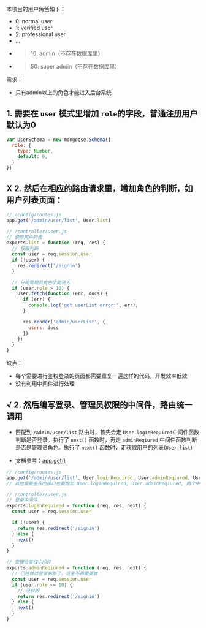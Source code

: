 本项目的用户角色如下：
* 0: normal user
* 1: verified user
* 2: professional user
* ...
* >10: admin（不存在数据库里）
* >50: super admin（不存在数据库里）

需求：
* 只有admin以上的角色才能进入后台系统


## 1. 需要在 `user` 模式里增加 `role`的字段，普通注册用户默认为0

```js
var UserSchema = new mongoose.Schema({
  role: {
    type: Number,
    default: 0,
  }
})
```

## X 2. 然后在相应的路由请求里，增加角色的判断，如用户列表页面：

```js
// /config/routes.js
app.get('/admin/user/list', User.list)
```

```js
// /controller/user.js
// 获取用户列表
exports.list = function (req, res) {
  // 权限判断
  const user = req.session.user
  if (!user) {
    res.redirect('/signin')
  }

  // 只能管理员角色才能进入
  if (user.role > 10) {
    User.fetch(function (err, docs) {
      if (err) {
        console.log('get userList error:', err);
      }

      res.render('admin/userList', {
        users: docs
      })
    })
  }
}
```

缺点：
- 每个需要进行鉴权登录的页面都需要重复一遍这样的代码，开发效率低效
- 没有利用中间件进行处理

## √ 2. 然后编写登录、管理员权限的中间件，路由统一调用

- 匹配到 `/admin/user/list` 路由时，首先会走 `User.loginRequired`中间件函数判断是否登录。执行了 `next()` 函数时，再走 `adminReqiured` 中间件函数判断是否是管理员角色。执行了 `next()` 函数时，走获取用户的列表(`User.list`)

- 文档参考：[app.get()](https://expressjs.com/zh-cn/4x/api.html#app.get.method)

```js
// /config/routes.js
app.get('/admin/user/list', User.loginRequired, User.adminReqiured, User.list)
// 其他需要鉴权的接口也要增加 User.loginRequired, User.adminReqiured, 两个中间件处理
```

```js
// /controller/user.js
// 登录中间件
exports.loginRequired = function (req, res, next) {
  const user = req.session.user

  if (!user) {
    return res.redirect('/signin')
  } else {
    next()
  }
}

// 管理员鉴权中间件
exports.adminReqiured = function (req, res, next) {
  // 已经做过登录判断了，这里不再需要做
  const user = req.session.user
  if (user.role <= 10) {
    // 没权限
    return res.redirect('/signin')
  } else {
    next()
  }
}
```
